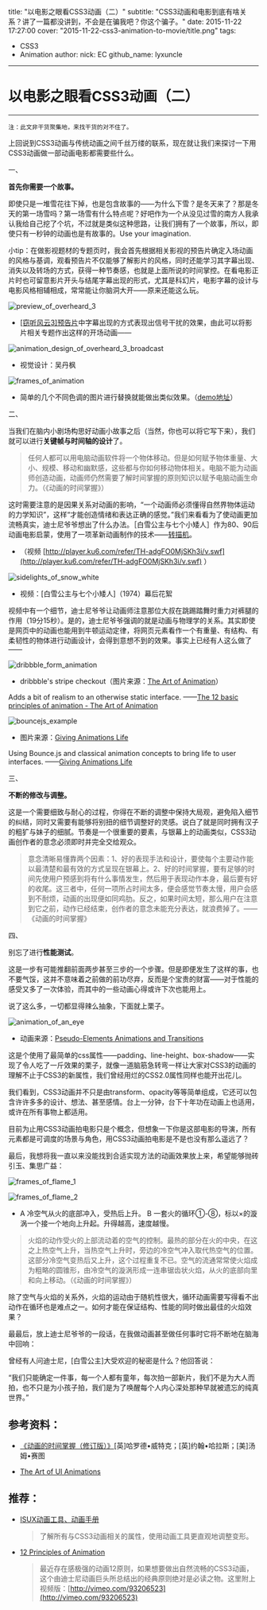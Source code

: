 title: "以电影之眼看CSS3动画（二）"
subtitle: "CSS3动画和电影到底有啥关系？讲了一篇都没讲到，不会是在骗我吧？你这个骗子。"
date: 2015-11-22 17:27:00
cover: "2015-11-22-css3-animation-to-movie/title.png"
tags: 
 - CSS3
 - Animation
author:
	nick: EC
	github_name: lyxuncle
---
# 以电影之眼看CSS3动画（二）
----------

	注：此文非干货聚集地，来找干货的对不住了。

上回说到CSS3动画与传统动画之间千丝万缕的联系，现在就让我们来探讨一下用CSS3动画做一部动画电影都需要些什么。

一、

**首先你需要一个故事。**

即使只是一堆雪花往下掉，也是包含故事的——为什么下雪？是冬天来了？那是冬天的第一场雪吗？第一场雪有什么特点呢？好吧作为一个从没见过雪的南方人我承认我给自己挖了个坑，不过就是类似这种思路，让我们拥有了一个故事，所以，即使只有一秒钟的动画也是有故事的。Use your imagination.

小tip：在做影视题材的专题页时，我会首先根据相关影视的预告片确定入场动画的风格与基调，观看预告片不仅能够了解影片的风格，同时还能学习其字幕出现、消失以及转场的方式，获得一种节奏感，也就是上面所说的时间掌控。在看电影正片时也可留意影片开头与结尾字幕出现的形式，尤其是科幻片，电影字幕的设计与电影风格相辅相成，常常能让你脑洞大开——原来还能这么玩。

![preview_of_overheard_3](/img/post/2015-11-22-css3-animation-to-movie/2-1_preview_of_overheard_3_2.gif)
 
- [[窃听风云3]预告片](http://movie.douban.com/trailer/156598/#content)中字幕出现的方式表现出信号干扰的效果，由此可以将影片相关专题作出这样的开场动画——

![animation_design_of_overheard_3_broadcast](/img/post/2015-11-22-css3-animation-to-movie/2-2_animation_design_of_overheard_3_broadcast_2.gif)

- 视觉设计：吴丹枫

![frames_of_animation](/img/post/2015-11-22-css3-animation-to-movie/2-3_frames_of_animation.png)
 
- 简单的几个不同色调的图片进行替换就能做出类似效果。（[demo地址](http://labs.qiang.it/labs/EC_demo/Doing_Movie_by_CSS3.html)）

二、

当我们在脑内小剧场构思好动画小故事之后（当然，你也可以将它写下来），我们就可以进行**关键帧与时间轴的设计**了。

> 任何人都可以用电脑动画软件将一个物体移动。但是如何赋予物体重量、大小、规模、移动和幽默感，这些都与你如何移动物体相关。电脑不能为动画师创造动画，动画师仍然需要了解时间掌握的原则知识以赋予电脑动画生命力。（《动画的时间掌握》）

这时需要注意的是因果关系对动画的影响，“一个动画师必须懂得自然界物体运动的力学知识”，这样“才能创造情绪和表达正确的感觉。”我们来看看为了使动画更加流畅真实，迪士尼爷爷想出了什么办法。［白雪公主与七个小矮人］作为80、90后动画电影启蒙，使用了一项革新动画制作的技术——[转描机](http://zh.wikipedia.org/wiki/%E8%BD%AC%E6%8F%8F%E6%9C%BA%E6%8A%80%E6%9C%AF)。

- （视频 [http://player.ku6.com/refer/TH-adgFO0MjSKh3i/v.swf](http://player.ku6.com/refer/TH-adgFO0MjSKh3i/v.swf) ）

![sidelights_of_snow_white](/img/post/2015-11-22-css3-animation-to-movie/2-4_sidelights_of_snow_white_2.gif)

- 视频：[白雪公主与七个小矮人]（1974）幕后花絮

视频中有一个细节，迪士尼爷爷让动画师注意那位大叔在跳踢踏舞时重力对裤腿的作用（19分15秒）。是的，迪士尼爷爷强调的就是动画与物理学的关系。其实即使是网页中的动画也能用到牛顿运动定律，将网页元素看作一个有重量、有结构、有柔韧性的物体进行动画设计，会得到意想不到的效果。事实上已经有人这么做了——

![dribbble_form_animation](/img/post/2015-11-22-css3-animation-to-movie/2-5_dribbble_form_animation_2.gif)
 
- dribbble's stripe checkout（图片来源：[The Art of Animation](http://markgeyer.com/pres/the-art-of-ui-animations/#/2/9)）

Adds a bit of realism to an otherwise static interface. ——[The 12 basic principles of animation - The Art of Animation](http://markgeyer.com/pres/the-art-of-ui-animations/#/2/5)

![bouncejs_example](/img/post/2015-11-22-css3-animation-to-movie/2-6_bouncejs_example_2.gif)
 
- 图片来源：[Giving Animations Life](https://medium.com/tictail-makers/giving-animations-life-8b20165224c5)

Using Bounce.js and classical animation concepts to bring life to user interfaces. ——[Giving Animations Life](https://medium.com/tictail-makers/giving-animations-life-8b20165224c5)

三、

**不断的修改与调整。**

这是一个需要细致与耐心的过程，你得在不断的调整中保持大局观，避免陷入细节的纠结，同时又需要有能够将别扭的细节调整好的灵感。说白了就是同时拥有汉子的粗犷与妹子的细腻。节奏是一个很重要的要素，与银幕上的动画类似，CSS3动画创作者的意念必须即时并完全交给观众。

> 意念清晰易懂靠两个因素：1、好的表现手法和设计，要使每个主要动作能以最清楚和最有效的方式呈现在银幕上。2、好的时间掌握，要有足够的时间先使用户预感到将有什么事情发生，然后用于表现动作本身，最后要有好的收尾。这三者中，任何一项所占时间太多，便会感觉节奏太慢，用户会感到不耐烦，动画的出现便如同鸡肋。反之，如果时间太短，那么用户在注意到它之前，动作已经结束，创作者的意念未能充分表达，就浪费掉了。——《动画的时间掌握》

四、

别忘了进行**性能测试**。

这是一步有可能推翻前面两步甚至三步的一个步骤。但是即便发生了这样的事，也不要气馁，这并不意味着之前做的前功尽弃，反而是个宝贵的财富——对于性能的感受又多了一次体验，而其中的一些动画心得或许下次也能用上。

说了这么多，一切都显得辣么抽象，下面就上栗子。

![animation_of_an_eye](/img/post/2015-11-22-css3-animation-to-movie/2-7_animation_of_an_eye_2.gif)

- 动画来源：[Pseudo-Elements Animations and Transitions](http://tympanus.net/Development/PseudoElementsAnimationsTransitions/index4.html)

这是个使用了最简单的css属性——padding、line-height、box-shadow——实现了令人吃了一斤效果的栗子，就像一道脑筋急转弯一样让大家对CSS3的动画的理解不止于CSS3的新属性，我们曾经用烂的CSS2.0属性同样也能开出花儿。

我们看到，CSS3动画并不只是由transform、opacity等等简单组成，它还可以包含许许多多的设计、想法、甚至感情。台上一分钟，台下十年功在动画上也适用，或许在所有事物上都适用。

目前为止用CSS3动画拍电影只是个概念，但想象一下你是这部电影的导演，所有元素都是可调度的场景与角色，用CSS3动画拍电影是不是也没有那么遥远了？

最后，我想将我一直以来没能找到合适实现方法的动画效果放上来，希望能够抛砖引玉、集思广益：

![frames_of_flame_1](/img/post/2015-11-22-css3-animation-to-movie/2-8_frames_of_flame_1.jpg)

![frames_of_flame_2](/img/post/2015-11-22-css3-animation-to-movie/2-9_frames_of_flame_2.jpg )

- A 冷空气从火的底部冲入，受热后上升。 B 一套火的循环①-⑧，标以×的漩涡一个接一个地向上升起。升得越高，速度越慢。

> 火焰的动作受火的上部流动着的空气的控制。最热的部分在火的中央，在这之上热空气上升，当热空气上升时，旁边的冷空气冲入取代热空气的位置。这部分冷空气变热后又上升，这个过程重复不已。空气的流通常常使火焰成为粗略的圆锥形，由冷空气的漩涡形成一连串锯齿状火焰，从火的底部向里和向上移动。（《动画的时间掌握》）


除了空气与火焰的关系外，火焰的运动由于随机性很大，循环动画需要写得看不出动作在循环也是难点之一。如何才能在保证结构、性能的同时做出最佳的火焰效果？

最最后，放上迪士尼爷爷的一段话，在我做动画甚至做任何事时它将不断地在脑海中回响：

曾经有人问迪士尼，[白雪公主]大受欢迎的秘密是什么？他回答说：

“我们只能确定一件事，每一个人都有童年，每次拍一部新片，我们不是为大人而拍，也不只是为小孩子拍，我们是为了唤醒每个人内心深处那种早就被遗忘的纯真世界。”

## 参考资料：

- [《动画的时间掌握（修订版）》](http://www.amazon.cn/%E5%8A%A8%E7%94%BB%E7%9A%84%E6%97%B6%E9%97%B4%E6%8E%8C%E6%8F%A1-%E5%93%88%E7%BD%97%E5%BE%B7%E2%80%A2%E5%A8%81%E7%89%B9%E5%85%8B/dp/B0094N5III/ref=sr_1_1?ie=UTF8&qid=1420369719&sr=8-1&keywords=%E5%8A%A8%E7%94%BB%E7%9A%84%E6%97%B6%E9%97%B4%E6%8E%8C%E6%8F%A1)[英]哈罗德•威特克；[英]约翰•哈拉斯；[美]汤姆•赛图

- [The Art of UI Animations](http://markgeyer.com/pres/the-art-of-ui-animations/#/) 

## 推荐：

- [ISUX动画工具、动画手册](ttp://isux.tencent.com/css3/tools.html)
	
	> 了解所有与CSS3动画相关的属性，使用动画工具更直观地调整变形。

- [12 Principles of Animation](http://minyos.its.rmit.edu.au/aim/a_notes/anim_principles.html)
	
	> 最近存在感极强的动画12原则，如果想要做出自然流畅的CSS3动画，这个由迪士尼动画巨头所总结出的经典原则绝对是必读之物。这里附上视频版：[http://vimeo.com/93206523](http://vimeo.com/93206523)
